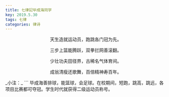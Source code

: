 ```yaml
---
title: 七律記毕成海同学
key: 2019.5.30
tags: 七律
categories: 律诗
---
```


<p align="center">天生造就运动员，跑跳各门冠为先。
</p>
<p align="center">三步上篮能腾跃，双拳拦网善滚翻。
</p>
<p align="center">少壮功夫田径界，古稀名气体育间。
</p>
<p align="center">成翁清瘦还歌舞，百倍精神寿百年。
</p>
_小注：_
```
毕成海善排球，能篮球，会足球。在校期间，短跑，跳高，跳远，各项目比赛都可夺冠。学生时代就获得二级运动员称号。

```